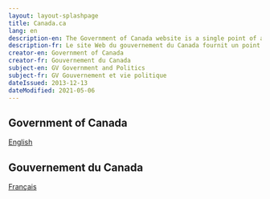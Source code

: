 ```yaml
---
layout: layout-splashpage
title: Canada.ca
lang: en
description-en: The Government of Canada website is a single point of access to all programs, services, departments, ministries and organizations of the Government of Canada.
description-fr: Le site Web du gouvernement du Canada fournit un point d'accès complet à tous les programmes, services, départements, ministères et organismes du gouvernement du Canada.
creator-en: Government of Canada
creator-fr: Gouvernement du Canada
subject-en: GV Government and Politics
subject-fr: GV Gouvernement et vie politique
dateIssued: 2013-12-13
dateModified: 2021-05-06
---
```

<section class="col-xs-6 text-right">
  <h2 class="wb-inv">Government of Canada</h2>
  <p><a href="./index-en.html" class="btn btn-primary">English</a></p>
</section>
<section class="col-xs-6" lang="fr">
  <h2 class="wb-inv">Gouvernement du Canada</h2>
  <p><a href="./index-fr.html" class="btn btn-primary">Français</a></p>
</section>
